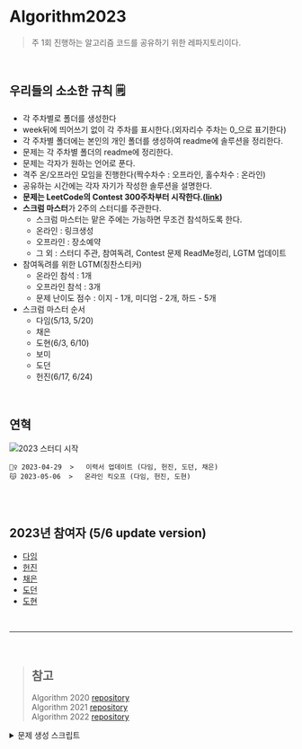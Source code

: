 # Algorithm2023
> 주 1회 진행하는 알고리즘 코드를 공유하기 위한 레파지토리이다.

<br/>

## 우리들의 소소한 규칙 🗒
- 각 주차별로 폴더를 생성한다
- week뒤에 띄어쓰기 없이 각 주차를 표시한다.(외자리수 주차는 0_으로 표기한다)
- 각 주차별 폴더에는 본인의 개인 폴더를 생성하여 readme에 솔루션을 정리한다.
- 문제는 각 주차별 폴더의 readme에 정리한다.
- 문제는 각자가 원하는 언어로 푼다.
- 격주 온/오프라인 모임을 진행한다(짝수차수 : 오프라인, 홀수차수 : 온라인)
- 공유하는 시간에는 각자 자기가 작성한 솔루션을 설명한다.
- **문제는 LeetCode의 Contest 300주차부터 시작한다.([link](https://leetcode.com/contest))**
- **스크럼 마스터**가 2주의 스터디를 주관한다.
  - 스크럼 마스터는 맡은 주에는 가능하면 무조건 참석하도록 한다.
  - 온라인 : 링크생성
  - 오프라인 : 장소예약
  - 그 외 : 스터디 주관, 참여독려, Contest 문제 ReadMe정리, LGTM 업데이트
 - 참여독려를 위한 LGTM(칭찬스티커)
   - 온라인 참석 : 1개
   - 오프라인 참석 : 3개
   - 문제 난이도 점수 : 이지 - 1개, 미디엄 - 2개, 하드 - 5개
- 스크럼 마스터 순서
  - 다임(5/13, 5/20)
  - 채은
  - 도현(6/3, 6/10)
  - 보미
  - 도던
  - 헌진(6/17, 6/24)

<br/>

## 연혁

<img src="https://badgen.net/badge/release/1.0.0/green" title="2023 스터디 시작"/>

```
🏃‍♀️ 2023-04-29  >   이력서 업데이트 (다임, 헌진, 도던, 채은)
😽 2023-05-06  >   온라인 킥오프 (다임, 헌진, 도현)
```
<br/>

<br/>


## 2023년 참여자 (5/6 update version)
- [다임](https://github.com/histuckyi)
- [헌진](https://github.com/KimHunJin)
- [채은](https://github.com/YChaeeun)
- [도던](https://github.com/sojeongw)
- [도현](https://github.com/DohyunYoun)

<br/>

---

<br/>

> ## 참고 
> Algorithm 2020 [repository](https://github.com/OneHundredMillionSalary/Algorithm) <br/>
> Algorithm 2021 [repository](https://github.com/OneHundredMillionSalary/Algorithm2021) <br/>
> Algorithm 2022 [repository](https://github.com/OneHundredMillionSalary/Algorithm2022) <br/>

<details> <summary>문제 생성 스크립트</summary>

```js
function main() {
  const start = 1761;
  const week = 4;
  let problem = "";
  
  problem +=`## Week ${dayOfString(week)}\n`
  for (let i=0; i<8; i++){
    problem += `### \uD83D\uDC40 [${start + i}](https://leetcode.com/problemset/all/?search=${start + i}&page=1)\n`;
    problem += "####\n[solution]()\n####\n";
  }
  
  console.log(problem);
}

function dayOfString(num) {
  if (num < 9) {
    return '0' + num;
  }

  return num;
}

main();
```
</details>
